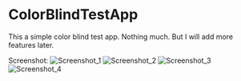 # ColorBlindTestApp

This a simple color blind test app. Nothing much. But I will add more features later. 

Screenshot:
![Screenshot_1](https://user-images.githubusercontent.com/75936347/153869138-31892c26-2ed3-4dcd-a97e-4867620ea116.jpg)
![Screenshot_2](https://user-images.githubusercontent.com/75936347/153869151-eebbb0c8-02b8-405e-b098-beee33ca41b4.jpg)
![Screenshot_3](https://user-images.githubusercontent.com/75936347/153869154-22c37780-ea64-4e36-b3c3-f5ee50cb397d.png)
![Screenshot_4](https://user-images.githubusercontent.com/75936347/153869156-fe4cd183-bb5a-4223-9f99-19544aac62d2.jpg)

